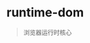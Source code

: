 <!--
 * @Author: Wanko
 * @Date: 2023-05-16 16:02:44
 * @LastEditors: Wanko
 * @LastEditTime: 2023-05-16 16:03:37
 * @Description: 
-->
# runtime-dom
> 浏览器运行时核心